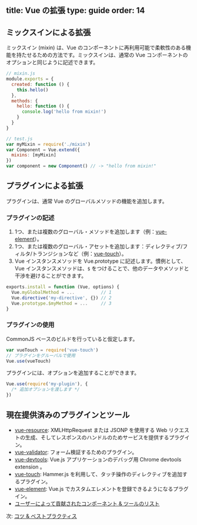 title: Vue の拡張
type: guide
order: 14
---

## ミックスインによる拡張

ミックスイン (mixin) は、Vue のコンポーネントに再利用可能で柔軟性のある機能を持たせるための方法です。ミックスインは、通常の Vue コンポーネントのオプションと同じように記述できます。

``` js
// mixin.js
module.exports = {
  created: function () {
    this.hello()
  },
  methods: {
    hello: function () {
      console.log('hello from mixin!')
    }
  }
}
```

``` js
// test.js
var myMixin = require('./mixin')
var Component = Vue.extend({
  mixins: [myMixin]
})
var component = new Component() // -> "hello from mixin!"
```

## プラグインによる拡張

プラグインは、通常 Vue のグローバルメソッドの機能を追加します。

### プラグインの記述

1. 1つ、または複数のグローバル・メソッドを追加します（例：[vue-element](https://github.com/vuejs/vue-element)）。
2. 1つ、または複数のグローバル・アセットを追加します：ディレクティブ/フィルタ/トランジションなど（例：[vue-touch](https://github.com/vuejs/vue-touch)）。
3. Vue インスタンスメソッドを Vue.prototype に記述します。慣例として、Vue インスタンスメソッドは、`$` をつけることで、他のデータやメソッドと干渉を避けることができます。

``` js
exports.install = function (Vue, options) {
  Vue.myGlobalMethod = ...          // 1
  Vue.directive('my-directive', {}) // 2
  Vue.prototype.$myMethod = ...     // 3
}
```

### プラグインの使用

CommonJS ベースのビルドを行っていると仮定します。

``` js
var vueTouch = require('vue-touch')
// プラグインをグルーバルで使用
Vue.use(vueTouch)
```

プラグインには、オプションを追加することができます。

```js
Vue.use(require('my-plugin'), {
  /* 追加オプションを渡します */
})
```

## 現在提供済みのプラグインとツール

- [vue-resource](https://github.com/vuejs/vue-resource): XMLHttpRequest または JSONP を使用する Web リクエストの生成、そしてレスポンスのハンドルのためサービスを提供するプラグイン。
- [vue-validator](https://github.com/vuejs/vue-validator): フォーム検証するためのプラグイン。
- [vue-devtools](https://github.com/vuejs/vue-devtools): Vue.js アプリケーションのデバッグ用 Chrome devtools extension 。
- [vue-touch](https://github.com/vuejs/vue-touch): Hammer.js を利用して、タッチ操作のディレクティブを追加するプラグイン。
- [vue-element](https://github.com/vuejs/vue-element): Vue.js でカスタムエレメントを登録できるようになるプラグイン。
- [ユーザーによって貢献されたコンポーネント & ツールのリスト](https://github.com/yyx990803/vue/wiki/User-Contributed-Components-&-Tools)

次: [コツ & ベストプラクティス](/guide/best-practices.html)
